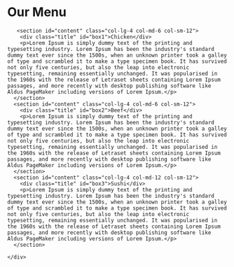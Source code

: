 <!DOCTYPE html>
<html> 
<head>
	<meta charset="UTF-8">
	<meta name="viewport" content="width=device-width initial-scale=1">
	<link rel="stylesheet" href="css\style.css">
</head>
<body>
	<h1>Our Menu</h1>
    <div class="row">
	   
	   <section id="content" class="col-lg-4 col-md-6 col-sm-12">
		<div class="title" id="box1">Chicken</div>
		<p>Lorem Ipsum is simply dummy text of the printing and typesetting industry. Lorem Ipsum has been the industry's standard dummy text ever since the 1500s, when an unknown printer took a galley of type and scrambled it to make a type specimen book. It has survived not only five centuries, but also the leap into electronic typesetting, remaining essentially unchanged. It was popularised in the 1960s with the release of Letraset sheets containing Lorem Ipsum passages, and more recently with desktop publishing software like Aldus PageMaker including versions of Lorem Ipsum.</p>
	  </section>
	  <section id="content" class="col-lg-4 col-md-6 col-sm-12">
		<div class="title" id="box2">Beef</div>
		<p>Lorem Ipsum is simply dummy text of the printing and typesetting industry. Lorem Ipsum has been the industry's standard dummy text ever since the 1500s, when an unknown printer took a galley of type and scrambled it to make a type specimen book. It has survived not only five centuries, but also the leap into electronic typesetting, remaining essentially unchanged. It was popularised in the 1960s with the release of Letraset sheets containing Lorem Ipsum passages, and more recently with desktop publishing software like Aldus PageMaker including versions of Lorem Ipsum.</p>
	  </section>
	  <section id="content" class="col-lg-4 col-md-12 col-sm-12">
		<div class="title" id="box3">Sushi</div>
	    <p>Lorem Ipsum is simply dummy text of the printing and typesetting industry. Lorem Ipsum has been the industry's standard dummy text ever since the 1500s, when an unknown printer took a galley of type and scrambled it to make a type specimen book. It has survived not only five centuries, but also the leap into electronic typesetting, remaining essentially unchanged. It was popularised in the 1960s with the release of Letraset sheets containing Lorem Ipsum passages, and more recently with desktop publishing software like Aldus PageMaker including versions of Lorem Ipsum.</p>
	  </section>

	</div>  

</body>

</html>
